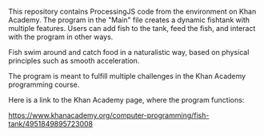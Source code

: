 This repository contains ProcessingJS code from the environment on Khan Academy. 
The program in the "Main" file creates a dynamic fishtank with multiple features.
Users can add fish to the tank, feed the fish, and interact with the program in other ways.

Fish swim around and catch food in a naturalistic way, based on physical principles such as smooth acceleration. 

The program is meant to fulfill multiple challenges in the Khan Academy programming course.

Here is a link to the Khan Academy page, where the program functions:

https://www.khanacademy.org/computer-programming/fish-tank/4951849895723008
